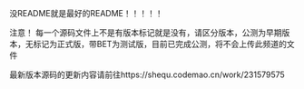没README就是最好的README！！！！！

注意！
每一个源码文件上不是有版本标记就是没有，请区分版本，公测为早期版本，无标记为正式版，带BET为测试版，目前已完成公测，将不会上传此频道的文件

最新版本源码的更新内容请前往https://shequ.codemao.cn/work/231579575
